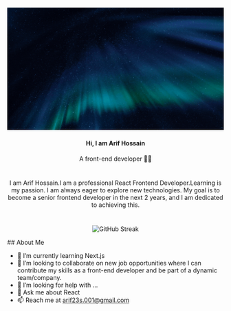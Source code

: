 
[![An old rock in the desert](https://raw.githubusercontent.com/saarif23/saarif23/main/assets/Github%20Banner.gif "Shiprock, New Mexico by Beau Rogers")](https://www.flickr.com/photos/beaurogers/31833779864/in/photolist-Qv3rFw-34mt9F-a9Cmfy-5Ha3Zi-9msKdv-o3hgjr-hWpUte-4WMsJ1-KUQ8N-deshUb-vssBD-6CQci6-8AFCiD-zsJWT-nNfsgB-dPDwZJ-bn9JGn-5HtSXY-6CUhAL-a4UTXB-ugPum-KUPSo-fBLNm-6CUmpy-4WMsc9-8a7D3T-83KJev-6CQ2bK-nNusHJ-a78rQH-nw3NvT-7aq2qf-8wwBso-3nNceh-ugSKP-4mh4kh-bbeeqH-a7biME-q3PtTf-brFpgb-cg38zw-bXMZc-nJPELD-f58Lmo-bXMYG-bz8AAi-bxNtNT-bXMYi-bXMY6-bXMYv)


<div align="center">
  <h4><strong>Hi, I am Arif Hossain</strong></h4>
  <p>A front-end developer 👨‍💻</p>
</div>

#
<p align="center">I am Arif Hossain.I am a professional React Frontend Developer.Learning is my passion. I am always eager to explore new technologies. My goal is to become a senior frontend developer in the next 2 years, and I am dedicated to achieving this.</p>

#

<p align="center">
  <img src="https://github-readme-streak-stats.herokuapp.com?user=saarif23&theme=iceberg&hide_border=true" alt="GitHub Streak">
</p>
## About Me 

<!-- - 🔭 I’m currently working on ... -->
- 🌱 I’m currently learning Next.js
- 👯 I’m looking to collaborate on  new job opportunities where I can contribute my skills as a front-end developer and be part of a dynamic team/company.
- 🤔 I’m looking for help with ...
- 💬 Ask me about React
- 📫 Reach me at arif23s.001@gmail.com

